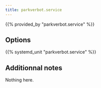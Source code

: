 ```yaml
---
title: parkverbot.service
---
```


{{% provided_by "parkverbot.service" %}}

## Options

{{% systemd_unit "parkverbot.service" %}}

## Additionnal notes

Nothing here.
